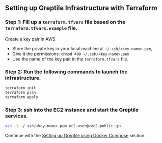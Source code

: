 ## Setting up Greptile Infrastructure with Terraform

### Step 1: Fill up a `terraform.tfvars` file based on the `terraform.tfvars.example` file.

Create a key pair in AWS 
- Store the private key in your local machine at `~/.ssh/<key-name>.pem`,
- Give it the permissions: `chmod 400 ~/.ssh/<key-name>.pem`
- Use the name of the key pair in the `terraform.tfvars` file.

### Step 2: Run the following commands to launch the infrastructure.
```bash
terraform init
terraform plan
terraform apply
```

### Step 3: ssh into the EC2 instance and start the Greptile services.
```bash
ssh -i ~/.ssh/<key-name>.pem ec2-user@<ec2-public-ip>
```

Continue with the [Setting up Greptile using Docker Compose](../docker/README.md) section.
